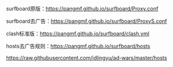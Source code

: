 surfboard原版：https://pangmf.github.io/surfboard/Proxy.conf

surfboard去广告：https://pangmf.github.io/surfboard/ProxyS.conf

clash标准版：https://pangmf.github.io/surfboard/clash.yml

hosts去广告规则：https://pangmf.github.io/surfboard/hosts

https://raw.githubusercontent.com/jdlingyu/ad-wars/master/hosts
